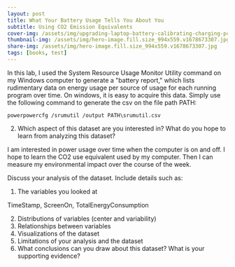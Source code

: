```yaml
---
layout: post
title: What Your Battery Usage Tells You About You
subtitle: Using CO2 Emission Equivalents
cover-img: /assets/img/upgrading-laptop-battery-calibrating-charging-pcexpertservice.jpg
thumbnail-img: /assets/img/hero-image.fill.size_994x559.v1678673307.jpg
share-img: /assets/img/hero-image.fill.size_994x559.v1678673307.jpg
tags: [books, test]
---
```


In this lab, I used the System Resource Usage Monitor Utility command on my Windows computer to generate a "battery report," which lists rudimentary data on energy usage per source of usage for each running program over time. On windows, it is easy to acquire this data. Simply use the following command to generate the csv on the file path PATH:
~~~
powerpowercfg /srumutil /output PATH\srumutil.csv
~~~

2. Which aspect of this dataset are you interested in? What do you hope to learn from analyzing this
dataset?



I am interested in power usage over time when the computer is on and off. I hope to learn the CO2 use equivalent used by my computer. Then I can measure my environmental impact over the course of the week. 

Discuss your analysis of the dataset. Include details such as:
1. The variables you looked at

TimeStamp, ScreenOn, TotalEnergyConsumption

2. Distributions of variables (center and variability)
3. Relationships between variables
4. Visualizations of the dataset
5. Limitations of your analysis and the dataset
6. What conclusions can you draw about this dataset? What is your supporting evidence?
